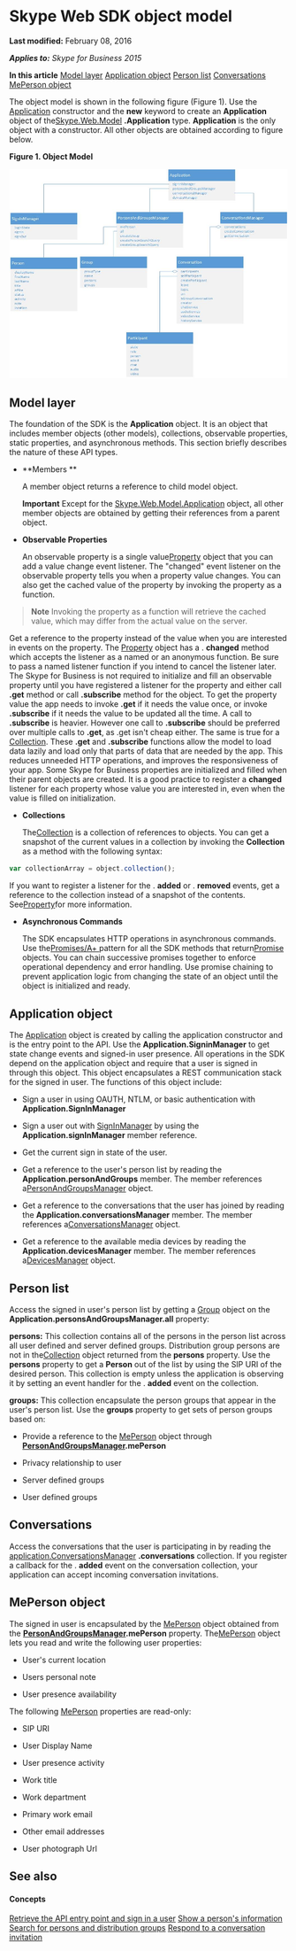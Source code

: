 
# Skype Web SDK object model

 **Last modified:** February 08, 2016

 _**Applies to:** Skype for Business 2015_

 **In this article**
[Model layer](#sectionSection0)
[Application object](#sectionSection1)
[Person list](#sectionSection2)
[Conversations](#sectionSection3)
[MePerson object](#sectionSection4)


The object model is shown in the following figure (Figure 1). Use the [Application](http://technet.microsoft.com/library/e0969542-53e2-473a-b02f-2554b01451f1%28Office.14%29.aspx) constructor and the **new** keyword to create an **Application** object of the[Skype.Web.Model](http://technet.microsoft.com/library/16bd06ac-a5d4-45c9-a99b-0236c2c056aa%28Office.14%29.aspx) **.Application** type. **Application** is the only object with a constructor. All other objects are obtained according to figure below.

**Figure 1. Object Model**


![Skype Web SDK Object Model](images/317a0cf1-8468-4657-805f-9a12440f1188.jpg)


## Model layer
<a name="sectionSection0"> </a>

The foundation of the SDK is the  **Application** object. It is an object that includes member objects (other models), collections, observable properties, static properties, and asynchronous methods. This section briefly describes the nature of these API types.


-  **Members **
    
     A member object returns a reference to child model object.
    
     **Important**  Except for the [Skype.Web.Model.Application](http://technet.microsoft.com/library/e0969542-53e2-473a-b02f-2554b01451f1.aspx) object, all other member objects are obtained by getting their references from a parent object.
-  **Observable Properties**
    
     An observable property is a single value[Property](http://technet.microsoft.com/library/75568de9-0173-45cf-a0ce-ba1e5b0da7d9%28Office.14%29.aspx) object that you can add a value change event listener. The "changed" event listener on the observable property tells you when a property value changes. You can also get the cached value of the property by invoking the property as a function.
    
>**Note**  Invoking the property as a function will retrieve the cached value, which may differ from the actual value on the server.

    
Get a reference to the property instead of the value when you are interested in events on the property. The [Property](http://technet.microsoft.com/library/75568de9-0173-45cf-a0ce-ba1e5b0da7d9%28Office.14%29.aspx) object has a . **changed** method which accepts the listener as a named or an anonymous function. Be sure to pass a named listener function if you intend to cancel the listener later.
The Skype for Business is not required to initialize and fill an observable property until you have registered a listener for the property and either call  **.get** method or call **.subscribe** method for the object. To get the property value the app needs to invoke **.get** if it needs the value once, or invoke **.subscribe** if it needs the value to be updated all the time. A call to **.subscribe** is heavier. However one call to **.subscribe** should be preferred over multiple calls to **.get**, as .get isn't cheap either.
The same is true for a [Collection](http://technet.microsoft.com/library/9136f659-0706-4637-9448-9626c879a290%28Office.14%29.aspx). These  **.get** and **.subscribe** functions allow the model to load data lazily and load only that parts of data that are needed by the app. This reduces unneeded HTTP operations, and improves the responsiveness of your app. Some Skype for Business properties are initialized and filled when their parent objects are created. It is a good practice to register a **changed** listener for each property whose value you are interested in, even when the value is filled on initialization.
    
-  **Collections**
    
     The[Collection](http://technet.microsoft.com/library/9136f659-0706-4637-9448-9626c879a290%28Office.14%29.aspx) is a collection of references to objects. You can get a snapshot of the current values in a collection by invoking the **Collection** as a method with the following syntax:
    


  ```js
  var collectionArray = object.collection(); 
  ```


If you want to register a listener for the . **added** or . **removed** events, get a reference to the collection instead of a snapshot of the contents. See[Property](http://technet.microsoft.com/library/75568de9-0173-45cf-a0ce-ba1e5b0da7d9%28Office.14%29.aspx)for more information.
    
-  **Asynchronous Commands**
    
     The SDK encapsulates HTTP operations in asynchronous commands. Use the[Promises/A+ ](http://promisesaplus.com/) pattern for all the SDK methods that return[Promise](http://technet.microsoft.com/library/362628c9-9f48-4e26-8f5d-d0bae80e782d%28Office.14%29.aspx) objects. You can chain successive promises together to enforce operational dependency and error handling. Use promise chaining to prevent application logic from changing the state of an object until the object is initialized and ready.
    

## Application object
<a name="sectionSection1"> </a>

The [Application](http://technet.microsoft.com/library/e0969542-53e2-473a-b02f-2554b01451f1%28Office.14%29.aspx) object is created by calling the application constructor and is the entry point to the API. Use the **Application.SigninManager** to get state change events and signed-in user presence. All operations in the SDK depend on the application object and require that a user is signed in through this object. This object encapsulates a REST communication stack for the signed in user. The functions of this object include:


- Sign a user in using OAUTH, NTLM, or basic authentication with  **Application.SignInManager**
    
- Sign a user out with [SignInManager](http://technet.microsoft.com/library/bfb98537-a02a-4eb5-b980-007b8c46aee1%28Office.14%29.aspx) by using the **Application.signInManager** member reference.
    
- Get the current sign in state of the user.
    
- Get a reference to the user's person list by reading the  **Application.personAndGroups** member. The member references a[PersonAndGroupsManager](http://technet.microsoft.com/library/ce912c52-5bed-47b1-b4e0-ce4328297c87%28Office.14%29.aspx) object.
    
- Get a reference to the conversations that the user has joined by reading the  **Application.conversationsManager** member. The member references a[ConversationsManager](http://technet.microsoft.com/library/b412eed4-1cbe-4471-ae3d-c4f38a8f7284%28Office.14%29.aspx) object.
    
- Get a reference to the available media devices by reading the  **Application.devicesManager** member. The member references a[DevicesManager](http://technet.microsoft.com/library/0678cf66-ceec-409f-8723-6e9bb4355024%28Office.14%29.aspx) object.
    

## Person list
<a name="sectionSection2"> </a>

Access the signed in user's person list by getting a [Group](http://technet.microsoft.com/library/6cf7a1b7-d732-422b-96e6-ff8ac18cedc8%28Office.14%29.aspx) object on the **Application.personsAndGroupsManager.all** property:

 **persons:** This collection contains all of the persons in the person list across all user defined and server defined groups. Distribution group persons are not in the[Collection<Person>](http://technet.microsoft.com/library/9136f659-0706-4637-9448-9626c879a290%28Office.14%29.aspx) object returned from the **persons** property. Use the **persons** property to get a **Person** out of the list by using the SIP URI of the desired person. This collection is empty unless the application is observing it by setting an event handler for the . **added** event on the collection.

 **groups:** This collection encapsulate the person groups that appear in the user's person list. Use the **groups** property to get sets of person groups based on:


- Provide a reference to the [MePerson](http://technet.microsoft.com/library/a71b0536-3c1a-487b-b734-33e4efbea3b5%28Office.14%29.aspx) object through **[PersonAndGroupsManager](http://technet.microsoft.com/library/ce912c52-5bed-47b1-b4e0-ce4328297c87%28Office.14%29.aspx).mePerson**
    
- Privacy relationship to user
    
- Server defined groups
    
- User defined groups
    

## Conversations
<a name="sectionSection3"> </a>

Access the conversations that the user is participating in by reading the [application.ConversationsManager](http://technet.microsoft.com/library/b412eed4-1cbe-4471-ae3d-c4f38a8f7284%28Office.14%29.aspx) **.conversations** collection. If you register a callback for the . **added** event on the conversation collection, your application can accept incoming conversation invitations.


## MePerson object
<a name="sectionSection4"> </a>

The signed in user is encapsulated by the [MePerson](http://technet.microsoft.com/library/a71b0536-3c1a-487b-b734-33e4efbea3b5%28Office.14%29.aspx) object obtained from the **[PersonAndGroupsManager](http://technet.microsoft.com/library/ce912c52-5bed-47b1-b4e0-ce4328297c87%28Office.14%29.aspx).mePerson** property. The[MePerson](http://technet.microsoft.com/library/a71b0536-3c1a-487b-b734-33e4efbea3b5%28Office.14%29.aspx) object lets you read and write the following user properties:


- User's current location 
    
- Users personal note 
    
- User presence availability 
    
The following [MePerson](http://technet.microsoft.com/library/a71b0536-3c1a-487b-b734-33e4efbea3b5%28Office.14%29.aspx) properties are read-only:


- SIP URI
    
- User Display Name
    
- User presence activity
    
- Work title
    
- Work department
    
- Primary work email
    
- Other email addresses
    
- User photograph Url
    

## See also
<a name="sectionSection4"> </a>


#### Concepts


[Retrieve the API entry point and sign in a user]( /GetAPIEntrySignIn.md)
[Show a person's information]( /ShowPersonInfo.md)
[Search for persons and distribution groups]( /SearchForPersonsAndGroups.md)
[Respond to a conversation invitation]( /RespondToInvitation.md)

